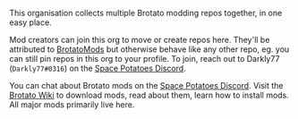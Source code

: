 This organisation collects multiple Brotato modding repos together, in one easy place.

Mod creators can join this org to move or create repos here. They'll be attributed to [BrotatoMods](https://github.com/BrotatoMods) but otherwise behave like any other repo, eg. you can still pin repos in this org to your profile. To join, reach out to Darkly77 (`Darkly77#0316`) on the [Space Potatoes Discord](https://discord.gg/j39jE6k).

You can chat about Brotato mods on the [Space Potatoes Discord](https://discord.gg/j39jE6k). Visit the [Brotato Wiki](https://brotato.wiki.spellsandguns.com/Modding) to download mods, read about them, learn how to install mods. All major mods primarily live here.

<!--

**Here are some ideas to get you started:**

🙋‍♀️ A short introduction - what is your organization all about?
🌈 Contribution guidelines - how can the community get involved?
👩‍💻 Useful resources - where can the community find your docs? Is there anything else the community should know?
🍿 Fun facts - what does your team eat for breakfast?
🧙 Remember, you can do mighty things with the power of [Markdown](https://docs.github.com/github/writing-on-github/getting-started-with-writing-and-formatting-on-github/basic-writing-and-formatting-syntax)
-->
